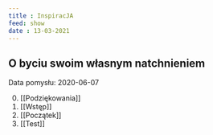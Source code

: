 ```yaml
---
title : InspiracJA
feed: show
date : 13-03-2021
---
```


## O byciu swoim własnym natchnieniem

Data pomysłu: 2020-06-07


0. [[Podziękowania]]
1. [[Wstęp]]
2. [[Początek]]
3. [[Test]]
